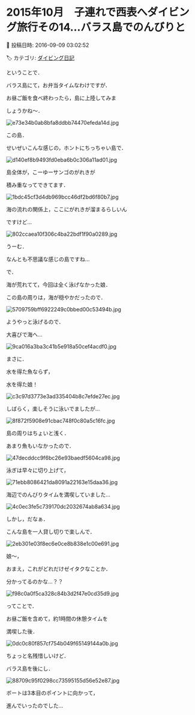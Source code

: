 # 2015年10月　子連れで西表へダイビング旅行その14…バラス島でのんびりと

📅 投稿日時: 2016-09-09 03:02:52

🏷️ カテゴリ: [ダイビング日記](ce3a7a8d424d112fce83ee85c81a0e344.md)

ということで．


バラス島にて，お弁当タイムなわけですが．





お昼ご飯を食べ終わったら，島に上陸してみま


しょうかね～．




![e73e34b0ab8bfa8ddbb74470efeda14d.jpg](images/e73e34b0ab8bfa8ddbb74470efeda14d.jpg)







この島．


せいぜいこんな感じの，ホントにちっちゃい島で．




![d140ef8b9493fd0eba6b0c306a11ad01.jpg](images/d140ef8b9493fd0eba6b0c306a11ad01.jpg)




島全体が，こーゆーサンゴのがれきが


積み重なってできてます．




![1bdc45cf3d4db969bcc46df2bd6f80b7.jpg](images/1bdc45cf3d4db969bcc46df2bd6f80b7.jpg)




海の流れの関係上，ここにがれきが溜まるらしいん


ですけど…




![802ccaea10f306c4ba22bdf1f90a0289.jpg](images/802ccaea10f306c4ba22bdf1f90a0289.jpg)




うーむ．


なんとも不思議な感じの島ですね…





で．


海が荒れてて，今回は全く泳げなかった娘．


この島の周りは，海が穏やかだったので．




![5709759bff6922249c0bbed00c53494b.jpg](images/5709759bff6922249c0bbed00c53494b.jpg)




ようやっと泳げるので．


大喜びで海へ…




![9ca016a3ba3c41b5e918a50cef4acdf0.jpg](images/9ca016a3ba3c41b5e918a50cef4acdf0.jpg)




まさに．


水を得た魚ならず，


水を得た娘！




![c3c97d3773e3ad335404b8c7efde27ec.jpg](images/c3c97d3773e3ad335404b8c7efde27ec.jpg)




しばらく，楽しそうに泳いでましたが…




![8f872f5908e91cbac748f0c80a5c16fc.jpg](images/8f872f5908e91cbac748f0c80a5c16fc.jpg)




島の周りはちょいと浅く．


あまり魚もいなかったので．




![47decddcc9f6bc26e93baedf5604ca98.jpg](images/47decddcc9f6bc26e93baedf5604ca98.jpg)




泳ぎは早々に切り上げて，




![71ebb8086421da8091a22163e15daa36.jpg](images/71ebb8086421da8091a22163e15daa36.jpg)




海辺でのんびりタイムを満喫していました…




![4c0ec3fe5c739170dc2032674ab8a634.jpg](images/4c0ec3fe5c739170dc2032674ab8a634.jpg)




しかし，だなぁ．


こんな島を一人貸し切りで楽しんで．




![2eb301e03f8ec6e0ce8b838e1c00e691.jpg](images/2eb301e03f8ec6e0ce8b838e1c00e691.jpg)




娘～，


おまえ，これがどれだけゼイタクなことか．


分かってるのかな…？？




![f98c0a0f5ca328c84b3d2f47e0cd35d9.jpg](images/f98c0a0f5ca328c84b3d2f47e0cd35d9.jpg)







ってことで．


お昼ご飯を含めて，約1時間の休憩タイムを


満喫した後．




![0dc0c80f857cf754b049f65149144a0b.jpg](images/0dc0c80f857cf754b049f65149144a0b.jpg)




ちょっと名残惜しいけど．


バラス島を後にし．




![88709c95f0298cc73595155d56e52e87.jpg](images/88709c95f0298cc73595155d56e52e87.jpg)




ボートは3本目のポイントに向かって，


進んでいったのでした…
